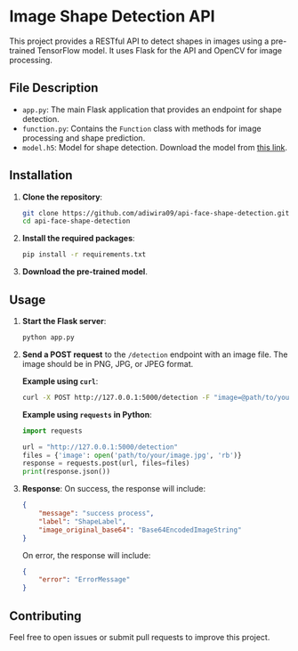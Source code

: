 # Image Shape Detection API

This project provides a RESTful API to detect shapes in images using a pre-trained TensorFlow model. It uses Flask for the API and OpenCV for image processing.

## File Description

- `app.py`: The main Flask application that provides an endpoint for shape detection.
- `function.py`: Contains the `Function` class with methods for image processing and shape prediction.
- `model.h5`: Model for shape detection. Download the model from [this link](https://drive.google.com/file/d/1d0lvE77jSMmldKyt_g3CfYTJ73aOimoh/view?usp=sharing).

## Installation
1. **Clone the repository**:

    ```bash
    git clone https://github.com/adiwira09/api-face-shape-detection.git
    cd api-face-shape-detection
    ```
2. **Install the required packages**:

    ```bash
    pip install -r requirements.txt
    ```
3. **Download the pre-trained model**.

## Usage
1. **Start the Flask server**:

    ```bash
    python app.py
    ```

2. **Send a POST request** to the `/detection` endpoint with an image file. The image should be in PNG, JPG, or JPEG format.

    **Example using `curl`**:

    ```bash
    curl -X POST http://127.0.0.1:5000/detection -F "image=@path/to/your/image.jpg"
    ```

    **Example using `requests` in Python**:

    ```python
    import requests

    url = "http://127.0.0.1:5000/detection"
    files = {'image': open('path/to/your/image.jpg', 'rb')}
    response = requests.post(url, files=files)
    print(response.json())
    ```

3. **Response**:
    On success, the response will include:

    ```json
    {
        "message": "success process",
        "label": "ShapeLabel",
        "image_original_base64": "Base64EncodedImageString"
    }
    ```

    On error, the response will include:

    ```json
    {
        "error": "ErrorMessage"
    }
    ```

## Contributing
Feel free to open issues or submit pull requests to improve this project.    